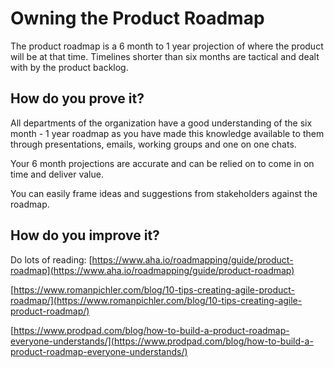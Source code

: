 # Owning the Product Roadmap

The product roadmap is a 6 month to 1 year projection of where the product will be at that time.  Timelines shorter than six months are tactical and dealt with by the product backlog.

## How do you prove it?

All departments of the organization have a good understanding of the six month - 1 year roadmap as you have made this knowledge available to them through presentations, emails, working groups and one on one chats.

Your 6 month projections are accurate and can be relied on to come in on time and deliver value.

You can easily frame ideas and suggestions from stakeholders against the roadmap.

## How do you improve it?

Do lots of reading: [https://www.aha.io/roadmapping/guide/product-roadmap](https://www.aha.io/roadmapping/guide/product-roadmap)

[https://www.romanpichler.com/blog/10-tips-creating-agile-product-roadmap/](https://www.romanpichler.com/blog/10-tips-creating-agile-product-roadmap/)

[https://www.prodpad.com/blog/how-to-build-a-product-roadmap-everyone-understands/](https://www.prodpad.com/blog/how-to-build-a-product-roadmap-everyone-understands/)

